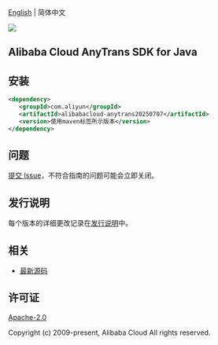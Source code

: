 [English](README.md) | 简体中文

![](https://aliyunsdk-pages.alicdn.com/icons/AlibabaCloud.svg)

## Alibaba Cloud AnyTrans SDK for Java

## 安装

```xml
<dependency>
   <groupId>com.aliyun</groupId>
   <artifactId>alibabacloud-anytrans20250707</artifactId>
   <version>使用maven标签所示版本</version>
</dependency>
```

## 问题

[提交 Issue](https://github.com/aliyun/alibabacloud-java-async-sdk/issues/new)，不符合指南的问题可能会立即关闭。

## 发行说明

每个版本的详细更改记录在[发行说明](./ChangeLog.txt)中。

## 相关

- [最新源码](https://github.com/aliyun/alibabacloud-async-java-sdk/)

## 许可证

[Apache-2.0](http://www.apache.org/licenses/LICENSE-2.0)

Copyright (c) 2009-present, Alibaba Cloud All rights reserved.
